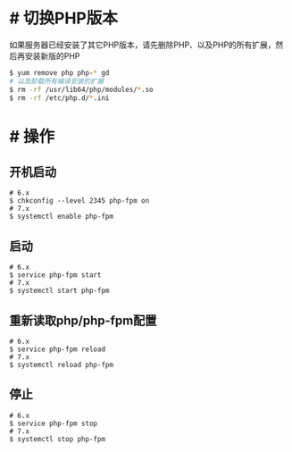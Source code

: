 # # 切换PHP版本
如果服务器已经安装了其它PHP版本，请先删除PHP、以及PHP的所有扩展，然后再安装新版的PHP
```bash
$ yum remove php php-* gd
# 以及卸载所有编译安装的扩展
$ rm -rf /usr/lib64/php/modules/*.so
$ rm -rf /etc/php.d/*.ini
```

# # 操作
## 开机启动
```
# 6.x
$ chkconfig --level 2345 php-fpm on
# 7.x
$ systemctl enable php-fpm
```
## 启动
```
# 6.x
$ service php-fpm start
# 7.x
$ systemctl start php-fpm
```
## 重新读取php/php-fpm配置
```
# 6.x
$ service php-fpm reload
# 7.x
$ systemctl reload php-fpm
```
## 停止
```
# 6.x
$ service php-fpm stop
# 7.x
$ systemctl stop php-fpm
```